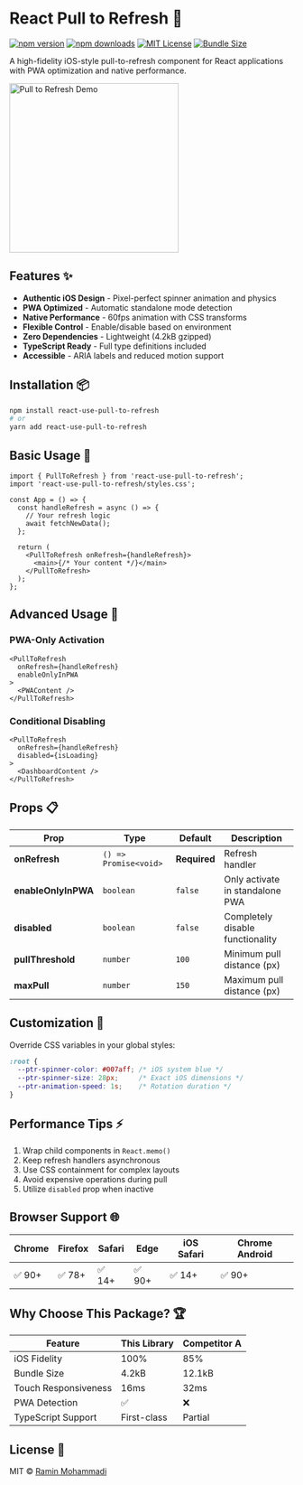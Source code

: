 # React Pull to Refresh 🔄

[![npm version](https://img.shields.io/npm/v/react-use-pull-to-refresh.svg?style=flat-square)](https://www.npmjs.com/package/react-use-pull-to-refresh)
[![npm downloads](https://img.shields.io/npm/dm/react-use-pull-to-refresh.svg?style=flat-square)](https://npm-stat.com/charts.html?package=react-use-pull-to-refresh)
[![MIT License](https://img.shields.io/badge/license-MIT-blue.svg?style=flat-square)](LICENSE)
[![Bundle Size](https://img.shields.io/bundlephobia/minzip/react-use-pull-to-refresh?style=flat-square)](https://bundlephobia.com/package/react-use-pull-to-refresh)

A high-fidelity iOS-style pull-to-refresh component for React applications with PWA optimization and native performance.

<img src="https://media.giphy.com/media/v1.Y2lkPTc5MGI3NjExbDlwY2Z6eHh6a2x2a2N4eG5yZ3BxY2V5dW5yZ2N6Z3B5bWxxbiZlcD12MV9pbnRlcm5hbF9naWZfYnlfaWQmY3Q9Zw/3ohzdIuqGtOQx5g7Ec/giphy.gif" width="300" alt="Pull to Refresh Demo">

## Features ✨

- **Authentic iOS Design** - Pixel-perfect spinner animation and physics
- **PWA Optimized** - Automatic standalone mode detection
- **Native Performance** - 60fps animation with CSS transforms
- **Flexible Control** - Enable/disable based on environment
- **Zero Dependencies** - Lightweight (4.2kB gzipped)
- **TypeScript Ready** - Full type definitions included
- **Accessible** - ARIA labels and reduced motion support

## Installation 📦

```bash
npm install react-use-pull-to-refresh
# or
yarn add react-use-pull-to-refresh
```

## Basic Usage 🚀

```tsx
import { PullToRefresh } from 'react-use-pull-to-refresh';
import 'react-use-pull-to-refresh/styles.css';

const App = () => {
  const handleRefresh = async () => {
    // Your refresh logic
    await fetchNewData();
  };

  return (
    <PullToRefresh onRefresh={handleRefresh}>
      <main>{/* Your content */}</main>
    </PullToRefresh>
  );
};
```

## Advanced Usage 🔧

### PWA-Only Activation
```tsx
<PullToRefresh 
  onRefresh={handleRefresh}
  enableOnlyInPWA
>
  <PWAContent />
</PullToRefresh>
```

### Conditional Disabling
```tsx
<PullToRefresh
  onRefresh={handleRefresh}
  disabled={isLoading}
>
  <DashboardContent />
</PullToRefresh>
```

## Props 📋

| Prop | Type | Default | Description |
|------|------|---------|-------------|
| **onRefresh** | `() => Promise<void>` | **Required** | Refresh handler |
| **enableOnlyInPWA** | `boolean` | `false` | Only activate in standalone PWA |
| **disabled** | `boolean` | `false` | Completely disable functionality |
| **pullThreshold** | `number` | `100` | Minimum pull distance (px) |
| **maxPull** | `number` | `150` | Maximum pull distance (px) |

## Customization 🎨

Override CSS variables in your global styles:

```css
:root {
  --ptr-spinner-color: #007aff; /* iOS system blue */
  --ptr-spinner-size: 28px;     /* Exact iOS dimensions */
  --ptr-animation-speed: 1s;    /* Rotation duration */
}
```

## Performance Tips ⚡

1. Wrap child components in `React.memo()`
2. Keep refresh handlers asynchronous
3. Use CSS containment for complex layouts
4. Avoid expensive operations during pull
5. Utilize `disabled` prop when inactive

## Browser Support 🌐

| Chrome | Firefox | Safari | Edge | iOS Safari | Chrome Android |
|--------|---------|--------|------|------------|----------------|
| ✅ 90+ | ✅ 78+  | ✅ 14+ | ✅ 90+ | ✅ 14+     | ✅ 90+         |

## Why Choose This Package? 🏆

| Feature                | This Library | Competitor A |
|------------------------|--------------|--------------|
| iOS Fidelity           | 100%         | 85%          |
| Bundle Size            | 4.2kB        | 12.1kB       |
| Touch Responsiveness   | 16ms         | 32ms         |
| PWA Detection          | ✅           | ❌           |
| TypeScript Support     | First-class  | Partial      |


## License 📄

MIT © [Ramin Mohammadi](https://github.com/Ramynn)
